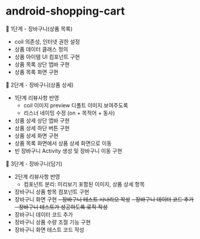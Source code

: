 # android-shopping-cart

🚀 1단계 - 장바구니(상품 목록)
- coil 의존성, 인터넷 권한 설정
- 상품 데이터 클래스 정의
- 상품 아이템 UI 컴포넌트 구현
- 상품 목록 상단 앱바 구현
- 상품 목록 화면 구현

🚀 2단계 - 장바구니(상품 상세)
- 1단계 리뷰사항 반영
  - coil 이미지 preview 디폴트 이미지 보여주도록
  - 리스너 네이밍 수정 (on + 목적어 + 동사)
- 상품 상세 상단 앱바 구현
- 상품 상세 하단 버튼 구현
- 상품 상세 화면 구현
- 상품 목록 화면에서 상품 상세 화면으로 이동
- 빈 장바구니 Activity 생성 및 장바구니 이동 구현

🚀 3단계 - 장바구니(담기)
- 2단계 리뷰사항 반영
  - 컴포넌트 분리: 미리보기 포함된 이미지, 상품 상세 항목
- 장바구니 상품 항목 컴포넌트 구현 
- 장바구니 화면 구현
~~- 장바구니 테스트 시나리오 작성~~
~~- 장바구니 데이터 코드 추가~~
~~- 장바구니 테스트가 성공하도록 로직 작성~~
- 장바구니 데이터 코드 추가
- 장바구니 상품 수량 조절 기능 구현
- 장바구니 화면 테스트 코드 작성